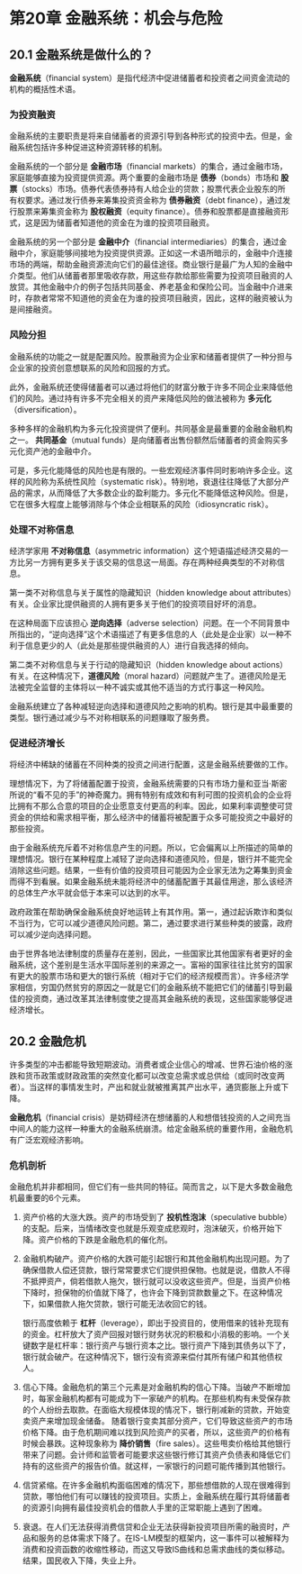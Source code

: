 # 第20章 金融系统：机会与危险

## 20.1 金融系统是做什么的？
**金融系统**（financial system）是指代经济中促进储蓄者和投资者之间资金流动的机构的概括性术语。

### 为投资融资
金融系统的主要职责是将来自储蓄者的资源引导到各种形式的投资中去。但是，金融系统包括许多种促进这种资源转移的机制。

金融系统的一个部分是 **金融市场**（financial markets）的集合，通过金融市场，家庭能够直接为投资提供资源。两个重要的金融市场是 **债券**（bonds）市场和 **股票**（stocks）市场。债券代表债券持有人给企业的贷款；股票代表企业股东的所有权要求。通过发行债券来筹集投资资金称为 **债券融资**（debt finance），通过发行股票来筹集资金称为 **股权融资**（equity finance）。债券和股票都是直接融资形式，这是因为储蓄者知道他的资金在为谁的投资项目融资。

金融系统的另一个部分是 **金融中介**（financial intermediaries）的集合，通过金融中介，家庭能够间接地为投资提供资源。正如这一术语所暗示的，金融中介连接市场的两端，帮助金融资源流向它们的最佳途径。商业银行是最广为人知的金融中介类型。他们从储蓄者那里吸收存款，用这些存款给那些需要为投资项目融资的人放贷。其他金融中介的例子包括共同基金、养老基金和保险公司。当金融中介进来时，存款者常常不知道他的资金在为谁的投资项目融资，因此，这样的融资被认为是间接融资。

### 风险分担
金融系统的功能之一就是配置风险。股票融资为企业家和储蓄者提供了一种分担与企业家的投资创意想联系的风险和回报的方式。

此外，金融系统还使得储蓄者可以通过将他们的财富分散于许多不同企业来降低他们的风险。通过持有许多不完全相关的资产来降低风险的做法被称为 **多元化**（diversification）。

多种多样的金融机构为多元化投资提供了便利。共同基金是最重要的金融金融机构之一。 **共同基金**（mutual funds）是向储蓄者出售份额然后储蓄者的资金购买多元化资产池的金融中介。

可是，多元化能降低的风险也是有限的。一些宏观经济事件同时影响许多企业。这样的风险称为系统性风险（systematic risk）。特别地，衰退往往降低了大部分产品的需求，从而降低了大多数企业的盈利能力。多元化不能降低这种风险。但是，它在很多大程度上能够消除与个体企业相联系的风险（idiosyncratic risk）。

### 处理不对称信息
经济学家用 **不对称信息**（asymmetric information）这个短语描述经济交易的一方比另一方拥有更多关于该交易的信息这一局面。存在两种经典类型的不对称信息。

第一类不对称信息与关于属性的隐藏知识（hidden knowledge about attributes）有关。企业家比提供融资的人拥有更多关于他们的投资项目好坏的消息。

在这种局面下应该担心 **逆向选择**（adverse selection）问题。在一个不同背景中所指出的，“逆向选择”这个术语描述了有更多信息的人（此处是企业家）以一种不利于信息更少的人（此处是那些提供融资的人）进行自我选择的倾向。

第二类不对称信息与关于行动的隐藏知识（hidden knowledge about actions）有关。在这种情况下，**道德风险**（moral hazard）问题就产生了。道德风险是无法被完全监督的主体将以一种不诚实或其他不适当的方式行事这一种风险。

金融系统建立了各种减轻逆向选择和道德风险之影响的机构。银行是其中最重要的类型。银行通过减少与不对称相联系的问题赚取了服务费。

### 促进经济增长
将经济中稀缺的储蓄在不同种类的投资之间进行配置，这是金融系统要做的工作。

理想情况下，为了将储蓄配置于投资，金融系统需要的只有市场力量和亚当·斯密所说的“看不见的手”的神奇魔力。拥有特别有成效和有利可图的投资机会的企业将比拥有不那么合意的项目的企业愿意支付更高的利率。因此，如果利率调整使可贷资金的供给和需求相平衡，那么经济中的储蓄将被配置于众多可能投资之中最好的那些投资。

由于金融系统充斥着不对称信息产生的问题。所以，它会偏离以上所描述的简单的理想情况。银行在某种程度上减轻了逆向选择和道德风险，但是，银行并不能完全消除这些问题。结果，一些有价值的投资项目可能因为企业家无法为之筹集到资金而得不到看展。如果金融系统未能将经济中的储蓄配置于其最佳用途，那么该经济的总体生产水平就会低于本来可以达到的水平。

政府政策在帮助确保金融系统良好地运转上有其作用。第一，通过起诉欺诈和类似不当行为，它可以减少道德风险问题。第二，通过要求进行某些种类的披露，政府可以减少逆向选择问题。

由于世界各地法律制度的质量存在差别，因此，一些国家比其他国家有者更好的金融系统，这个差别是生活水平国际差别的来源之一。富裕的国家往往比贫穷的国家有更大的股票市场和更大的银行系统（相对于它们的经济规模而言）。许多经济学家相信，穷国仍然贫穷的原因之一就是它们的金融系统不能把它们的储蓄引导到最佳的投资商，通过改革其法律制度使之提高其金融系统的表现，这些国家能够促进经济增长。

## 20.2 金融危机
许多类型的冲击都能导致短期波动。消费者或企业信心的增减、世界石油价格的涨跌和货币政策或财政政策的突然变化都可以改变总需求或总供给（或同时改变两者）。当这样的事情发生时，产出和就业就被推离其产出水平，通货膨胀上升或下降。

**金融危机**（financial crisis）是妨碍经济在想储蓄的人和想借钱投资的人之间充当中间人的能力这样一种重大的金融系统崩溃。给定金融系统的重要作用，金融危机有广泛宏观经济影响。

### 危机剖析
金融危机并非都相同，但它们有一些共同的特征。简而言之，以下是大多数金融危机最重要的6个元素。

1. 资产价格的大涨大跌。资产的市场受到了 **投机性泡沫**（speculative bubble）的支配。后来，当情绪改变也就是乐观变成悲观时，泡沫破灭，价格开始下降。资产价格的下跌是金融危机的催化剂。

2. 金融机构破产。资产价格的大跌可能引起银行和其他金融机构出现问题。为了确保借款人偿还贷款，银行常常要求它们提供担保物。也就是说，借款人不得不抵押资产，倘若借款人拖欠，银行就可以没收这些资产。但是，当资产价格下降时，担保物的价值就下降了，也许会下降到贷款数量之下。在这种情况下，如果借款人拖欠贷款，银行可能无法收回它的钱。

    银行高度依赖于 **杠杆**（leverage），即出于投资目的，使用借来的钱补充现有的资金。杠杆放大了资产回报对银行财务状况的积极和小消极的影响。一个关键数字是杠杆率：银行资产与银行资本之比。银行资产下降到其债务以下了，银行就会破产。在这种情况下，银行没有资源来偿付其所有储户和其他债权人。

3. 信心下降。金融危机的第三个元素是对金融机构的信心下降。当破产不断增加时，每家金融机构都有可能成为下一家破产的机构。在那些机构有未受保存款的个人纷纷去取款。在面临大规模体现的情况下，银行削减新的贷款，开始变卖资产来增加现金储备。
    随着银行变卖其部分资产，它们导致这些资产的市场价格下降。由于危机期间难以找到风险资产的买者，所以，这些资产的价格有时候会暴跌。这种现象称为 **降价销售**（fire sales）。这些甩卖价格给其他银行带来了问题。会计师和监管者可能要求这些银行修订其资产负债表和降低它们持有的这些资产的报告价值。就这样，一家银行的问题可能传播到其他银行。

4. 信贷紧缩。在许多金融机构面临困难的情况下，那些想借款的人现在很难得到贷款，哪怕他们有可以赚钱的投资项目。实质上，金融系统在履行其将储蓄者的资源引向拥有最佳投资机会的借款人手里的正常职能上遇到了困难。

5. 衰退。在人们无法获得消费信贷和企业无法获得新投资项目所需的融资时，产品和服务的总体需求下降了。在IS-LM模型的框架内，这一事件可以被解释为消费和投资函数的收缩性移动，而这又导致IS曲线和总需求曲线的类似移动。结果，国民收入下降，失业上升。